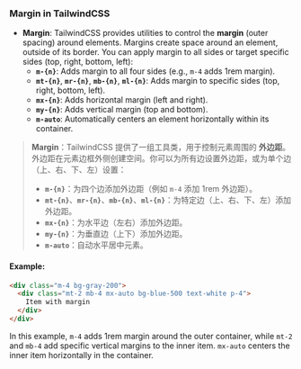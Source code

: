 ### Margin in TailwindCSS

- **Margin**: TailwindCSS provides utilities to control the **margin** (outer spacing) around elements. Margins create space around an element, outside of its border. You can apply margin to all sides or target specific sides (top, right, bottom, left):
  - **`m-{n}`**: Adds margin to all four sides (e.g., `m-4` adds 1rem margin).
  - **`mt-{n}`**, **`mr-{n}`**, **`mb-{n}`**, **`ml-{n}`**: Adds margin to specific sides (top, right, bottom, left).
  - **`mx-{n}`**: Adds horizontal margin (left and right).
  - **`my-{n}`**: Adds vertical margin (top and bottom).
  - **`m-auto`**: Automatically centers an element horizontally within its container.

> **Margin**：TailwindCSS 提供了一组工具类，用于控制元素周围的 **外边距**。外边距在元素边框外侧创建空间。你可以为所有边设置外边距，或为单个边（上、右、下、左）设置：
> - **`m-{n}`**：为四个边添加外边距（例如 `m-4` 添加 1rem 外边距）。
> - **`mt-{n}`**、**`mr-{n}`**、**`mb-{n}`**、**`ml-{n}`**：为特定边（上、右、下、左）添加外边距。
> - **`mx-{n}`**：为水平边（左右）添加外边距。
> - **`my-{n}`**：为垂直边（上下）添加外边距。
> - **`m-auto`**：自动水平居中元素。

#### Example:

```html
<div class="m-4 bg-gray-200">
  <div class="mt-2 mb-4 mx-auto bg-blue-500 text-white p-4">
    Item with margin
  </div>
</div>
```

In this example, `m-4` adds 1rem margin around the outer container, while `mt-2` and `mb-4` add specific vertical margins to the inner item. `mx-auto` centers the inner item horizontally in the container.